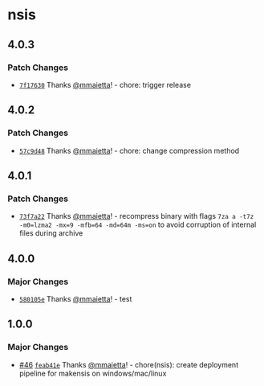 # nsis

## 4.0.3

### Patch Changes

- [`7f17630`](https://github.com/mmaietta/electron-builder-binaries/commit/7f176300f9be342efe52831aa017f3dbf0d7f431) Thanks [@mmaietta](https://github.com/mmaietta)! - chore: trigger release

## 4.0.2

### Patch Changes

- [`57c9d48`](https://github.com/mmaietta/electron-builder-binaries/commit/57c9d484ea2ac7360a07368c50d707e411f944c9) Thanks [@mmaietta](https://github.com/mmaietta)! - chore: change compression method

## 4.0.1

### Patch Changes

- [`73f7a22`](https://github.com/mmaietta/electron-builder-binaries/commit/73f7a22120fec06a40dfc074b8f70608d7d4dfcf) Thanks [@mmaietta](https://github.com/mmaietta)! - recompress binary with flags `7za a -t7z -m0=lzma2 -mx=9 -mfb=64 -md=64m -ms=on` to avoid corruption of internal files during archive

## 4.0.0

### Major Changes

- [`580105e`](https://github.com/mmaietta/electron-builder-binaries/commit/580105eb0cd6fdcc5b4b4bdae1f8afada0486cb9) Thanks [@mmaietta](https://github.com/mmaietta)! - test

## 1.0.0

### Major Changes

- [#46](https://github.com/mmaietta/electron-builder-binaries/pull/46) [`feab41e`](https://github.com/mmaietta/electron-builder-binaries/commit/feab41ec1a226a86afaa304a2f2c68dfd2799d35) Thanks [@mmaietta](https://github.com/mmaietta)! - chore(nsis): create deployment pipeline for makensis on windows/mac/linux
